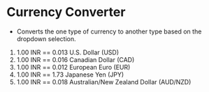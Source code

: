 # Currency Converter
 
- Converts the  one type of currency to another type based on the dropdown selection.

1. 1.00 INR == 0.013 U.S. Dollar (USD)
2. 1.00 INR == 0.016 Canadian Dollar (CAD)
3. 1.00 INR == 0.012 European Euro (EUR)
4. 1.00 INR == 1.73 Japanese Yen (JPY)
5. 1.00 INR == 0.018 Australian/New Zealand Dollar (AUD/NZD)
